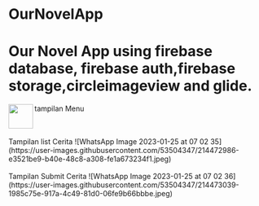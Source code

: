 # OurNovelApp
<h1>Our Novel App using firebase database, firebase auth,firebase storage,circleimageview and glide.</h1>



tampilan Menu
<a href="(https://user-images.githubusercontent.com/53504347/214472940-707371ce-ee52-4365-b557-249ae3b64c03.jpeg)"><img src="http://url.to/WhatsApp Image 2023-01-25 at 07 02 35 (1)" align="left" height="48" width="48" ></a>


<br>
<br>
Tampilan list Cerita
![WhatsApp Image 2023-01-25 at 07 02 35](https://user-images.githubusercontent.com/53504347/214472986-e3521be9-b40e-48c8-a308-fe1a673234f1.jpeg)
<br>
<br>
Tampilan Submit Cerita
![WhatsApp Image 2023-01-25 at 07 02 36](https://user-images.githubusercontent.com/53504347/214473039-1985c75e-917a-4c49-81d0-06fe9b66bbbe.jpeg)



